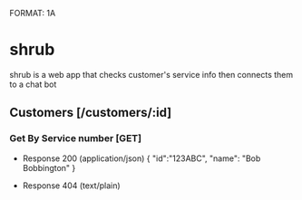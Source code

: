 FORMAT: 1A


# shrub

shrub is a web app that checks customer's service info then connects them to a chat bot

## Customers [/customers/:id]

### Get By Service number [GET]

+ Response 200 (application/json)
    {
        "id":"123ABC",
        "name": "Bob Bobbington"
    }

+ Response 404 (text/plain)
    